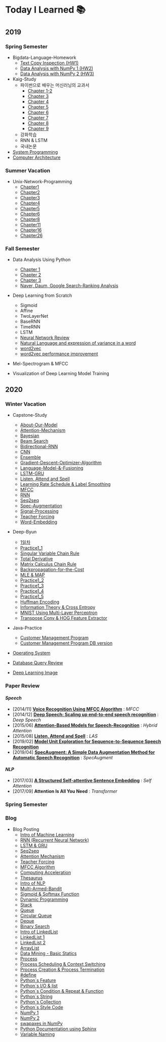 # Today I Learned :books:  

## 2019
### Spring Semester
 * Bigdata-Language-Homework  
   + [Text Copy Inspection (HW1)](https://github.com/sh951011/TIL/tree/master/Bigdata-Language-Homework/Hw1)  
   + [Data Analysis with NumPy 1 (HW2)](https://github.com/sh951011/TIL/tree/master/Bigdata-Language-Homework/Hw2)  
   + [Data Analysis with NumPy 2 (HW3)](https://github.com/sh951011/TIL/tree/master/Bigdata-Language-Homework/Hw3) 
* Kaig-Study
   + 파이썬으로 배우는 머신러닝의 교과서
     + [Chapter 1-2](https://github.com/sh951011/My-Study-Repository/tree/master/KAIG-Study/%ED%8C%8C%EC%9D%B4%EC%8D%AC%EC%9C%BC%EB%A1%9C%20%EB%B0%B0%EC%9A%B0%EB%8A%94%20%EB%A8%B8%EC%8B%A0%EB%9F%AC%EB%8B%9D%EC%9D%98%20%EA%B5%90%EA%B3%BC%EC%84%9C/Chapter1%2C2/%ED%8C%8C%EB%A8%B8%EA%B5%902%EC%9E%A5PPT_%EC%98%88%EC%A0%9C%EC%BD%94%EB%93%9C)
     + [Chapter 3](https://github.com/sh951011/My-Study-Repository/tree/master/KAIG-Study/%ED%8C%8C%EC%9D%B4%EC%8D%AC%EC%9C%BC%EB%A1%9C%20%EB%B0%B0%EC%9A%B0%EB%8A%94%20%EB%A8%B8%EC%8B%A0%EB%9F%AC%EB%8B%9D%EC%9D%98%20%EA%B5%90%EA%B3%BC%EC%84%9C/Chapter3)
     + [Chapter 4](https://github.com/sh951011/My-Study-Repository/tree/master/KAIG-Study/%ED%8C%8C%EC%9D%B4%EC%8D%AC%EC%9C%BC%EB%A1%9C%20%EB%B0%B0%EC%9A%B0%EB%8A%94%20%EB%A8%B8%EC%8B%A0%EB%9F%AC%EB%8B%9D%EC%9D%98%20%EA%B5%90%EA%B3%BC%EC%84%9C/Chapter4)
     + [Chapter 5](https://github.com/sh951011/My-Study-Repository/tree/master/KAIG-Study/%ED%8C%8C%EC%9D%B4%EC%8D%AC%EC%9C%BC%EB%A1%9C%20%EB%B0%B0%EC%9A%B0%EB%8A%94%20%EB%A8%B8%EC%8B%A0%EB%9F%AC%EB%8B%9D%EC%9D%98%20%EA%B5%90%EA%B3%BC%EC%84%9C/Chapter5)
     + [Chapter 6](https://github.com/sh951011/My-Study-Repository/tree/master/KAIG-Study/%ED%8C%8C%EC%9D%B4%EC%8D%AC%EC%9C%BC%EB%A1%9C%20%EB%B0%B0%EC%9A%B0%EB%8A%94%20%EB%A8%B8%EC%8B%A0%EB%9F%AC%EB%8B%9D%EC%9D%98%20%EA%B5%90%EA%B3%BC%EC%84%9C/Chapter6)
     + [Chapter 7](https://github.com/sh951011/My-Study-Repository/tree/master/KAIG-Study/%ED%8C%8C%EC%9D%B4%EC%8D%AC%EC%9C%BC%EB%A1%9C%20%EB%B0%B0%EC%9A%B0%EB%8A%94%20%EB%A8%B8%EC%8B%A0%EB%9F%AC%EB%8B%9D%EC%9D%98%20%EA%B5%90%EA%B3%BC%EC%84%9C/Chapter7)
     + [Chapter 8](https://github.com/sh951011/My-Study-Repository/tree/master/KAIG-Study/%ED%8C%8C%EC%9D%B4%EC%8D%AC%EC%9C%BC%EB%A1%9C%20%EB%B0%B0%EC%9A%B0%EB%8A%94%20%EB%A8%B8%EC%8B%A0%EB%9F%AC%EB%8B%9D%EC%9D%98%20%EA%B5%90%EA%B3%BC%EC%84%9C/Chapter8)
     + [Chapter 9](https://github.com/sh951011/My-Study-Repository/tree/master/KAIG-Study/%ED%8C%8C%EC%9D%B4%EC%8D%AC%EC%9C%BC%EB%A1%9C%20%EB%B0%B0%EC%9A%B0%EB%8A%94%20%EB%A8%B8%EC%8B%A0%EB%9F%AC%EB%8B%9D%EC%9D%98%20%EA%B5%90%EA%B3%BC%EC%84%9C/Chapter9)
   + 강화학습
   + RNN & LSTM
   + 국내논문
 * [System Programming](https://github.com/sh951011/TIL/tree/master/System-Programming)  
* [Computer Architecture](https://github.com/sh951011/TIL/tree/master/Computer-Architecture)

### Summer Vacation
  
 * Unix-Network-Programming
   + [Chapter1](https://github.com/sh951011/My-Study-Repository/blob/master/Unix-Network-Programming/Unix_Chapter1.pdf)
   + [Chapter2](https://github.com/sh951011/My-Study-Repository/blob/master/Unix-Network-Programming/Unix_Chapter2.pdf)
   + [Chapter3](https://github.com/sh951011/My-Study-Repository/blob/master/Unix-Network-Programming/Unix_Chapter3.pdf)
   + [Chapter4](https://github.com/sh951011/My-Study-Repository/blob/master/Unix-Network-Programming/Unix_Chapter4.pdf)
   + [Chapter5](https://github.com/sh951011/My-Study-Repository/blob/master/Unix-Network-Programming/Unix_Chapter5.pdf)
   + [Chapter6](https://github.com/sh951011/My-Study-Repository/blob/master/Unix-Network-Programming/Unix_Chapter6.pdf)
   + [Chapter8](https://github.com/sh951011/My-Study-Repository/blob/master/Unix-Network-Programming/Unix_Chapter8.pdf)
   + [Chapter11](https://github.com/sh951011/My-Study-Repository/blob/master/Unix-Network-Programming/Unix_Chapter11.pdf)
   + [Chapter16](https://github.com/sh951011/My-Study-Repository/blob/master/Unix-Network-Programming/Unix_Chapter16.pdf)
   + [Chapter26](https://github.com/sh951011/My-Study-Repository/blob/master/Unix-Network-Programming/Unix_Chapter26.pdf)

### Fall Semester
  
* Data Analysis Using Python
   + [Chapter 1](https://github.com/sh951011/TIL/blob/master/Data-Analysis-Using-Python/Chapter1.ipynb)
   + [Chapter 2](https://github.com/sh951011/TIL/blob/master/Data-Analysis-Using-Python/Chapter2.ipynb)
   + [Chapter 3](https://github.com/sh951011/TIL/blob/master/Data-Analysis-Using-Python/Chapter3.ipynb)
   + [Naver, Daum, Google Search-Ranking Analysis](https://github.com/sh951011/TIL/blob/master/Data-Analysis-Using-Python/Naver-Daum-Google-Search-Rank.ipynb)

* Deep Learning from Scratch
   + Sigmoid
   + Affine
   + TwoLayerNet
   + BaseRNN
   + TimeRNN
   + LSTM
   + [Neural Network Review](https://github.com/sh951011/My-Study-Repository/blob/master/Deep-Learning-from-Scratch-1_2/Presentation/DL_Chapter1.pdf)
   + [Natural Language and expression of variance in a word](https://github.com/sh951011/My-Study-Repository/blob/master/Deep-Learning-from-Scratch-1_2/Presentation/DL_Chaper2.pdf)
   + [word2vec](https://github.com/sh951011/My-Study-Repository/blob/master/Deep-Learning-from-Scratch-1_2/Presentation/DL_Chaper3.pdf)
   + [word2vec performance improvement](https://github.com/sh951011/My-Study-Repository/blob/master/Deep-Learning-from-Scratch-1_2/Presentation/DL_Chaper4.pdf)
     

 * Mel-Spectrogram & MFCC

* Visualization of Deep Learning Model Training

## 2020
### Winter Vacation
  
 * Capstone-Study
   + [About-Our-Model](https://github.com/sh951011/Things-I-have-Studied/blob/master/Capstone-Study/About-Our-Model.pdf)
   + [Attention-Mechanism](https://github.com/sh951011/Things-I-have-Studied/blob/master/Capstone-Study/Attention-Mechanism.pdf)
   + [Bayesian](https://github.com/sh951011/My-Study-Repository/blob/master/Capstone-Study/Bayesian.pdf)
   + [Beam Search](https://github.com/sh951011/My-Study-Repository/blob/master/Capstone-Study/BeamSearch.pdf)
   + [Bidirectional-RNN](https://github.com/sh951011/My-Study-Repository/blob/master/Capstone-Study/BLSTM.pdf)
   + [CNN](https://github.com/sh951011/My-Study-Repository/blob/master/Capstone-Study/CNN.pdf)
   + [Ensemble](https://github.com/sh951011/My-Study-Repository/blob/master/Capstone-Study/Ensemble.pdf)
   + [Gradient-Descent-Optimizer-Algorithm](https://github.com/sh951011/TIL/blob/master/Capstone-Study/GradientDescentOptimizer.pdf)
   + [Language-Model-&-Fusioning](https://github.com/sh951011/TIL/blob/master/Capstone-Study/LM-%26-Fusioning.pdf)
   + [LSTM-GRU](https://github.com/sh951011/My-Study-Repository/blob/master/Capstone-Study/LSTM_and_GRU.pdf)
   + [Listen, Attend and Spell](https://github.com/sh951011/Things-I-have-Studied/blob/master/Capstone-Study/Listen%2C%20Attend%20and%20Spell.pdf)
   + [Learning Rate Schedule & Label Smoothing](https://github.com/sh951011/Things-I-have-Studied/blob/master/Capstone-Study/Learning%20Rate%20Schedule%20%26%20Label%20Smoothing.pdf)
   + [MFCC](https://github.com/sh951011/My-Study-Repository/blob/master/Capstone-Study/MFCC.pdf)
   + [RNN](https://github.com/sh951011/My-Study-Repository/blob/master/Capstone-Study/RNN.pdf)
   + [Seq2seq](https://github.com/sh951011/My-Study-Repository/blob/master/Capstone-Study/Seq2seq.pdf)
   + [Spec-Augmentation](https://github.com/sh951011/My-Study-Repository/blob/master/Capstone-Study/SpecAugmentation.pdf)
   + [Signal-Processing](https://github.com/sh951011/Things-I-have-Studied/blob/master/Capstone-Study/Signal-Processing.pdf)
   + [Teacher Forcing](https://github.com/sh951011/My-Study-Repository/blob/master/Capstone-Study/Teacher%20Forcing.pdf)
   + [Word-Embedding](https://github.com/sh951011/TIL/blob/master/Capstone-Study/Word-Embedding.pdf)  

  
* Deep-Byun
   + [1일차](https://github.com/sh951011/My-Study-Repository/blob/master/Deep-Byun/Day1/1%EC%9D%BC%EC%B0%A8.md)
   + [Practice1_1](https://github.com/sh951011/My-Study-Repository/blob/master/Deep-Byun/Day1/Practice1_1.ipynb)
   + [Singular Variable Chain Rule](https://github.com/sh951011/My-Study-Repository/blob/master/Deep-Byun/Day3/Single-variable%20chain%20rule.pdf)
   + [Total Derivative](https://github.com/sh951011/My-Study-Repository/blob/master/Deep-Byun/Day3/Total%20Derivative.pdf)
   + [Matrix Calculus Chain Rule](https://github.com/sh951011/My-Study-Repository/blob/master/Deep-Byun/Day3/Matrix%20Calculus%20chain%20rule.pdf)
   + [Backpropagation-for-the-Cost](https://github.com/sh951011/My-Study-Repository/blob/master/Deep-Byun/Day3/Backpropagation_for_The_Cost.pdf)
   + [MLE & MAP](https://github.com/sh951011/My-Study-Repository/blob/master/Deep-Byun/Day4/MLE%20%26%20MAP.pdf)
   + [Practice1_2](https://github.com/sh951011/Things-I-have-Studied/blob/master/Deep-Byun/Day4/Practice1_2.ipynb)
   + [Practice1_3](https://github.com/sh951011/Things-I-have-Studied/blob/master/Deep-Byun/Day4/Practice1_3.ipynb)
   + [Practice1_4](https://github.com/sh951011/Things-I-have-Studied/blob/master/Deep-Byun/Day4/Practice1_4.ipynb)
   + [Practice1_5](https://github.com/sh951011/Things-I-have-Studied/blob/master/Deep-Byun/Day4/Practice1_5.ipynb)
   + [Huffman Encoding](https://github.com/sh951011/Things-I-have-Studied/blob/master/Deep-Byun/Day7/Huffman%20Encoding.pdf)
   + [Information Theory & Cross Entropy](https://github.com/sh951011/Things-I-have-Studied/blob/master/Deep-Byun/Day7/Day7.md)
   + [MNIST Using Multi-Layer Perceptron](https://github.com/sh951011/TIL/tree/master/Deep-Byun/Day13)
   + [Transpose Conv & HOG Feature Extractor](https://github.com/sh951011/TIL/blob/master/Deep-Byun/Day15/Day15.md)
    
* Java-Practice
   + [Customer Management Program](https://github.com/sh951011/TIL/tree/master/Java-Practice/customer)
   + [Customer Management Program DB version](https://github.com/sh951011/TIL/tree/master/Java-Practice/customer_db_ver)
* [Operating System](https://github.com/sh951011/TIL/tree/master/Operating-System)
  
 * [Database Query Review](https://github.com/sh951011/TIL/blob/master/Database/query_review.sql)


* [Deep Learning Image](https://github.com/sh951011/My-Study-Repository/blob/master/deeplearningimage.pdf)
 
### Paper Review  
  
#### *Speech*  
* \[2014/11\] [**Voice Recognition Using MFCC Algorithm**](https://blog.naver.com/sooftware/221661644808) : *MFCC*    
* \[2014/12\] [**Deep Speech: Scaling up end-to-end speech recognition**](https://github.com/sh951011/Paper-Review/blob/master/Review/Deep%20Speech-Scaling%20up%20end-to-end%20speech%20recognition.md) : *Deep Speech*  
* \[2015/06\] [**Attention-Based Models for Speech-Recognition**](https://github.com/sh951011/Paper-Review/blob/master/Review/Attention-Based%20Models%20for%20Speech%20Recognition.md) : *Hybrid Attention*  
* \[2015/08\] [**Listen, Attend and Spell**](https://github.com/sh951011/Paper-Review/blob/master/Review/Listen%2C%20Attend%20and%20Spell.md) : *LAS*  
* \[2019/02\] [**Model Unit Exploration for Sequence-to-Sequence Speech Recognition**](https://github.com/sh951011/Paper-Review/blob/master/Review/Model%20Unit%20Exploration%20for%20Sequence-to-Sequence%20Speech%20Recognition.md)
* \[2019/04\] [**SpecAugment:  A Simple Data Augmentation Method for Automatic Speech Recognition**](https://github.com/sh951011/Paper-Review/blob/master/Review/A%20Simple%20Data%20Augmentation%20Method%20for%20Automatic%20Speech%20Recognition.md) : *SpecAugment*
  
#### *NLP*  
* \[2017/03\] [**A Structured Self-attentive Sentence Embedding**](https://github.com/sh951011/Paper-Review/blob/master/Review/A%20Structured%20Self-attentive%20Sentence%20Embedding.md) : *Self Attention*
* \[2017/09\] **Attention Is All You Need** : *Transformer*

### Spring Semester

### Blog

* Blog Posting
   + [Intro of Machine Learning](https://blog.naver.com/sooftware/221694702833)
   + [RNN (Recurrent Neural Network)](https://blog.naver.com/sooftware/221750172371)
   + [LSTM & GRU](https://blog.naver.com/sooftware/221783612034)
   + [Seq2seq](https://blog.naver.com/sooftware/221784419691)
   + [Attention Mechanism](https://blog.naver.com/sooftware/221784472231)
   + [Teacher Forcing](https://blog.naver.com/sooftware/221790750668)
   + [MFCC Algorithm](https://blog.naver.com/sooftware/221661644808)
   + [Computing Acceleration](https://blog.naver.com/sooftware/221606992302)
   + [Thesaurus](https://blog.naver.com/sooftware/221606819749)
   + [Intro of NLP](https://blog.naver.com/sooftware/221595896130)
   + [Multi-Armed-Bandit](https://blog.naver.com/sooftware/221473292548)
   + [Sigmoid & Softmax Function](https://blog.naver.com/sooftware/221423472121)
   + [Dynamic Programming](https://blog.naver.com/sooftware/221626152678)
   + [Stack](https://blog.naver.com/sooftware/221470998685)
   + [Queue](https://blog.naver.com/sooftware/221482942166)
   + [Circular Queue](https://blog.naver.com/sooftware/221512458414)
   + [Deque](https://blog.naver.com/sooftware/221516440423)
   + [Binary Search](https://blog.naver.com/sooftware/221470087046)
   + [Intro of LinkedList](https://blog.naver.com/sooftware/221338820564)
   + [LinkedList 1](https://blog.naver.com/sooftware/221453447143)
   + [LinkedList 2](https://blog.naver.com/sooftware/221453969574)
   + [ArrayList](https://blog.naver.com/sooftware/221338833228)
   + [Data Mining - Basic Statics](https://blog.naver.com/sooftware/221740853982)
   + [Process](https://blog.naver.com/sooftware/221740533107)
   + [Process Scheduling & Context Switching](https://blog.naver.com/sooftware/221740901909)
   + [Process Creation & Process Termination](https://blog.naver.com/sooftware/221744368058) 
   + [#define](https://blog.naver.com/sooftware/221603778670)
   + [Python`s Feature](https://blog.naver.com/sooftware/221524242559)
   + [Python`s I/O & list](https://blog.naver.com/sooftware/221524253240)
   + [Python`s Condition & Repeat & Function](https://blog.naver.com/sooftware/221524265461)
   + [Python`s String](https://blog.naver.com/sooftware/221524269960)
   + [Python`s Collection](https://blog.naver.com/sooftware/221525708100)
   + [Python`s Style Code](https://blog.naver.com/sooftware/221529803525)
   + [NumPy 1](https://blog.naver.com/sooftware/221575467290)
   + [NumPy 2](https://blog.naver.com/sooftware/221575467290)
   + [swapaxes in NumPy](https://blog.naver.com/sooftware/221577171997)
   + [Python Documentation using Sphinx](https://blog.naver.com/sooftware/221838103492)
   + [Variable Naming](https://blog.naver.com/sooftware/221846090355)  



